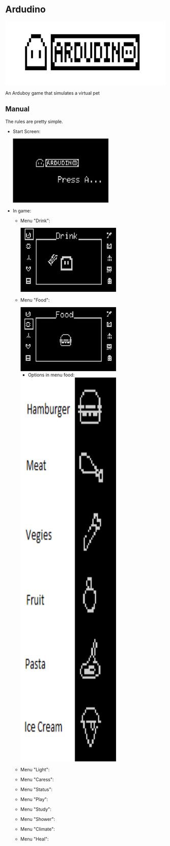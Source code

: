 # Ardudino
<img src="/assets/banner.png" data-canonical-src="/assets/banner.png" width="2600" height="200" />

An Arduboy game that simulates a virtual pet

## Manual

The rules are pretty simple.

* Start Screen:
  
  <img src="/assets/start_screen1.png" data-canonical-src="/assets/start_screen1.png" width="300" height="200" />
  
* In game:
  * Menu "Drink":
  
      <img src="/assets/menu_drink_water.png" data-canonical-src="/assets/menu_drink_water.png" width="300" height="200" />

    
  * Menu "Food":
    
     <img src="/assets/menu_food.png" data-canonical-src="/assets/menu_food.png" width="300" height="200" />

     * Options in menu food:

     <img src="/assets/menu_food_options.png" data-canonical-src="/assets/menu_food_options.png" width="300" height="1200" />

    
  * Menu "Light":
    
  * Menu "Caress": 
  * Menu "Status": 
  * Menu "Play": 
  * Menu "Study": 
  * Menu "Shower": 
  * Menu "Climate": 
  * Menu "Heal": 
